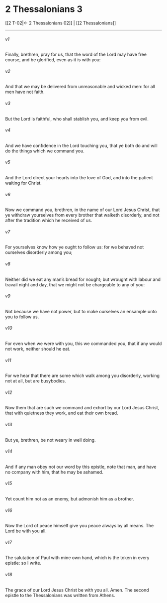 # 2 Thessalonians 3

[[2 T-02|← 2 Thessalonians 02]] | [[2 Thessalonians]]
***

###### v1
Finally, brethren, pray for us, that the word of the Lord may have free course, and be glorified, even as it is with you:
###### v2
And that we may be delivered from unreasonable and wicked men: for all men have not faith.
###### v3
But the Lord is faithful, who shall stablish you, and keep you from evil.
###### v4
And we have confidence in the Lord touching you, that ye both do and will do the things which we command you.
###### v5
And the Lord direct your hearts into the love of God, and into the patient waiting for Christ.
###### v6
Now we command you, brethren, in the name of our Lord Jesus Christ, that ye withdraw yourselves from every brother that walketh disorderly, and not after the tradition which he received of us.
###### v7
For yourselves know how ye ought to follow us: for we behaved not ourselves disorderly among you;
###### v8
Neither did we eat any man’s bread for nought; but wrought with labour and travail night and day, that we might not be chargeable to any of you:
###### v9
Not because we have not power, but to make ourselves an ensample unto you to follow us.
###### v10
For even when we were with you, this we commanded you, that if any would not work, neither should he eat.
###### v11
For we hear that there are some which walk among you disorderly, working not at all, but are busybodies.
###### v12
Now them that are such we command and exhort by our Lord Jesus Christ, that with quietness they work, and eat their own bread.
###### v13
But ye, brethren, be not weary in well doing.
###### v14
And if any man obey not our word by this epistle, note that man, and have no company with him, that he may be ashamed.
###### v15
Yet count him not as an enemy, but admonish him as a brother.
###### v16
Now the Lord of peace himself give you peace always by all means. The Lord be with you all.
###### v17
The salutation of Paul with mine own hand, which is the token in every epistle: so I write.
###### v18
The grace of our Lord Jesus Christ be with you all. Amen.  The second epistle to the Thessalonians was written from Athens. 
